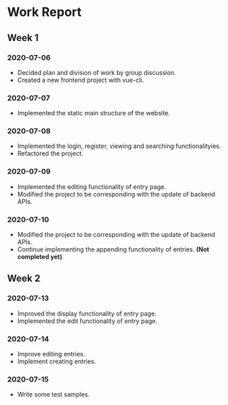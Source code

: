 # Work Report

## Week 1

### 2020-07-06

* Decided plan and division of work by group discussion.
* Created a new frontend project with vue-cli.

### 2020-07-07

* Implemented the static main structure of the website.

### 2020-07-08

* Implemented the login, register, viewing and searching functionalityies.
* Refactored the project.

### 2020-07-09

* Implemented the editing functionality of entry page.
* Modified the project to be corresponding with the update of backend APIs.

### 2020-07-10

* Modified the project to be corresponding with the update of backend APIs.
* Continue implementing the appending functionality of entries. **(Not completed yet)**

## Week 2

### 2020-07-13

* Improved the display functionality of entry page.
* Implemented the edit functionality of entry page.

### 2020-07-14

* Improve editing entries.
* Implement creating entries.

### 2020-07-15

* Write some test samples.
